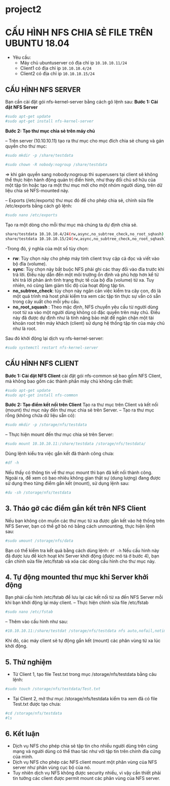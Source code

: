# project2
# CẤU HÌNH NFS CHIA SẺ FILE TRÊN UBUNTU 18.04
- Yêu cầu: 
  - Máy chủ ubuntuserver có địa chỉ ip `10.10.10.11/24`
  - Client1 có địa chỉ ip `10.10.10.4/24`
  - Client2 có địa chỉ ip `10.10.10.15/24`
 ## CẤU HÌNH NFS SERVER
 Bạn cần cài đặt gói nfs-kernel-server bằng cách gõ lệnh sau:
**Bước 1: Cài đặt NFS Server**
```sh
#sudo apt-get update
#sudo apt-get install nfs-kernel-server
```
**Bước 2: Tạo thư mục chia sẻ trên máy chủ**

– Trên server (10.10.10.11) tạo ra thư mục cho mục đích chia sẻ chung và gán quyền cho thư mục:
```sh
#sudo mkdir -p /share/testdata
 
#sudo chown -R nobody:nogroup /share/testdata
```
=> khi gán quyền sang nobody:nogroup thì superusers tại client sẽ không thể thực hiện hành động quản trị điển hình, như thay đổi chủ sở hữu của một tập tin hoặc tạo ra một thư mục mới cho một nhóm người dùng, trên dữ liệu chia sẻ NFS-mounted này.

– Exports (/etc/exports) thư mục đó để cho phép chia sẻ, chỉnh sửa file /etc/exports bằng cách gõ lệnh:
```sh
#sudo nano /etc/exports
```
Tạo ra một dòng cho mỗi thư mục mà chúng ta dự định chia sẻ.
```sh
share/testdata 10.10.10.4/24(rw,async,no_subtree_check,no_root_sqhash)
share/testdata 10.10.10.15/24(rw,async,no_subtree_check,no_root_sqhash)
```
-Trong đó, ý nghĩa của một số tùy chọn:
  - **rw**: Tùy chọn này cho phép máy tính client truy cập cả đọc và viết vào bộ đĩa (volume).
  - **sync**: Tùy chọn này bắt buộc NFS phải ghi các thay đổi vào đĩa trước khi trả lời. Điều này dẫn đến một môi trường ổn định và phù hợp hơn kể từ khi trả lời phản ánh tình trạng thực tế của bộ đĩa (volume) từ xa. Tuy nhiên, nó cũng làm giảm tốc độ của hoạt động tập tin.
  - **no_subtree_check**: tùy chọn này ngăn cản việc kiểm tra cây con, đó là một quá trình mà host phải kiểm tra xem các tập tin thực sự vẫn có sẵn trong cây xuất cho mỗi yêu cầu.
  - **no_root_squash** : Theo mặc định, NFS chuyển yêu cầu từ người dùng root từ xa vào một người dùng không có đặc quyền trên máy chủ. Điều này đã được dự định như là tính năng bảo mật để ngăn chặn một tài khoản root trên máy khách (client) sử dụng hệ thống tập tin của máy chủ như là root.
  
Sau đó khởi động lại dịch vụ nfs-kernel-server:
```sh
#sudo systemctl restart nfs-kernel-server
```

## CẤU HÌNH NFS CLIENT
**Bước 1: Cài đặt NFS Client**
cài đặt gói nfs-common sẽ bao gồm NFS Client, mà không bao gồm các thành phần máy chủ không cần thiết:
```sh
#sudo apt-get update
#sudo apt-get install nfs-common
```
**Bước 2: Tạo điểm kết nối trên Client** 
Tạo ra thư mục trên Client và kết nối (mount) thư mục này đến thư mục chia sẻ trên Server.
– Tạo ra thư mục rỗng (không chứa dữ liệu sẵn có):
```sh
#sudo mkdir -p /storage/nfs/testdata 
```
– Thực hiện mount đến thư mục chia sẻ trên Server:
```sh
#sudo mount 10.10.10.11:/share/testdata /storage/nfs/testdata/
```
Dùng lệnh kiểu tra việc gắn kết đã thành công chưa: 
```sh
#df -h
```
Nếu thấy có thông tin về thư mục mount thì bạn đã kết nối thành công. Ngoài ra, để xem có bao nhiêu không gian thật sự (dung lượng) đang được sử dụng theo từng điểm gắn kết (mount), sử dụng lệnh sau:
```sh
#du -sh /storage/nfs/testdata
```

## 3. Tháo gỡ các điểm gắn kết trên NFS Client
Nếu bạn không còn muốn các thư mục từ xa được gắn kết vào hệ thống trên NFS Server, bạn có thể gỡ bỏ nó bằng cách unmounting, thực hiện lệnh sau:
```sh
#sudo umount /storage/nfs/data
```
Bạn có thể kiểm tra kết quả bằng cách dùng lệnh: `df -h`
Nếu cấu hình này đã được lưu để kích hoạt khi Server khởi động (được mô tả ở bước 4), bạn cần chỉnh sửa file /etc/fstab và xóa các dòng cấu hình cho thư mục này.

## 4. Tự động mounted thư mục khi Server khởi động
Bạn phải cấu hình /etc/fstab để lưu lại các kết nối từ xa đến NFS Server mỗi khi bạn khởi động lại máy client.
– Thực hiện chỉnh sửa file /etc/fstab
```sh
#sudo nano /etc/fstab
```
– Thêm vào cấu hình như sau:
```sh
#10.10.10.11:/share/testdat /storage/nfs/testdata nfs auto,nofail,notime,nolock,intr,tcp,actimeo=1800 0 0
```
Khi đó, các máy client sẽ tự động gắn kết (mount) các phân vùng từ xa lúc khởi động.
## 5. Thử nghiệm
- Từ Client 1, tạo file Test.txt trong mục /storage/nfs/testdata bằng câu lệnh:
```sh
#sudo touch /storage/nfs/testdata/Test.txt
```
- Tại Client 2, mở thư mục /storage/nfs/testdata kiểm tra xem đã có file Test.txt được tạo chưa:
```sh
#cd /storage/nfs/testdata
#ls
```
## 6. Kết luận
- Dịch vụ NFS cho phép chia sẻ tập tin cho nhiều người dùng trên cùng mạng và người dùng có thể thao tác như với tập tin trên chính đĩa cứng của mình.
- Dịch vụ NFS cho phép các NFS client mount một phân vùng của NFS server như phân vùng cục bộ của nó.
- Tuy nhiên dịch vụ NFS không được security nhiều, vì vậy cần thiết phải tin tưởng các client được permit mount các phân vùng của NFS server.
